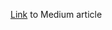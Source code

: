 [Link](https://medium.com/@m-lim/aspect-based-sentiment-analysis-on-customer-reviews-82400af9267?source=friends_link&sk=89c510eb80fd39d561a051a243e75bb5) to Medium article